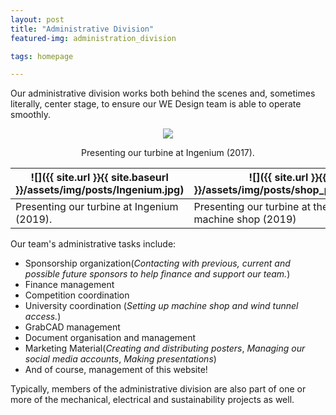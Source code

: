 ```yaml
---
layout: post
title: "Administrative Division"
featured-img: administration_division

tags: homepage

---
```



Our administrative division works both behind the scenes and, sometimes literally, center stage, to ensure our WE Design team is able to operate smoothly.



<p align="center">
  <img src="{{ site.url }}{{ site.baseurl }}/assets/img/posts/ingenium(2017).jpg">
</p>
<p align ="center">
  Presenting our turbine at Ingenium (2017).
</p>

|![]({{ site.url }}{{ site.baseurl }}/assets/img/posts/Ingenium.jpg)|![]({{ site.url }}{{ site.baseurl }}/assets/img/posts/shop_presentation(2019).jpg)|
|---|---|
|Presenting our turbine at Ingenium (2019).|Presenting our turbine at the University of Manitoba machine shop (2019)|


Our team's administrative tasks include:
* Sponsorship organization(*Contacting with previous, current and possible future sponsors to help finance and support our team.*)
* Finance management
* Competition coordination
* University coordination (*Setting up machine shop and wind tunnel access.*)
* GrabCAD management
* Document organisation and management
* Marketing Material(*Creating and distributing posters*, *Managing our social media accounts*, *Making presentations*)
* And of course, management of this website!



Typically, members of the administrative division are also part of one or more of the mechanical, electrical and sustainability projects as well.


